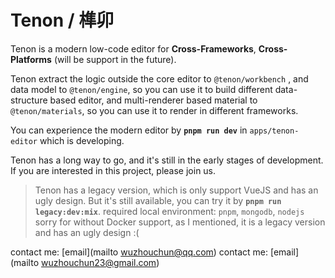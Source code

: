 # Tenon / 榫卯

Tenon is a modern low-code editor for **Cross-Frameworks**, **Cross-Platforms** (will be support in the future).

Tenon extract the logic outside the core editor to ```@tenon/workbench``` , and data model to ```@tenon/engine```, so you can use it to build different data-structure based editor, and multi-renderer based material to ```@tenon/materials```, so you can use it to render in different frameworks.

You can experience the modern editor by **```pnpm run dev```** in ```apps/tenon-editor``` which is developing.

Tenon has a long way to go, and it's still in the early stages of development. If you are interested in this project, please join us.

> Tenon has a legacy version, which is only support VueJS and has an ugly design. 
> But it's still available, you can try it by 
**```pnpm run legacy:dev:mix```**. 
> required local environment: ```pnpm```, ```mongodb```, ```nodejs``` 
> sorry for without Docker support, as I mentioned, it is a legacy version and has an ugly design :(

contact me: [email](mailto wuzhouchun@qq.com)
contact me: [email](mailto wuzhouchun23@gmail.com)

